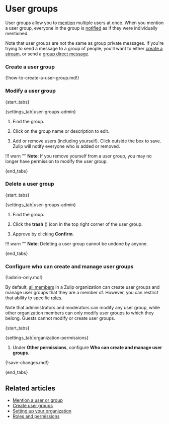 # User groups

User groups allow you to [mention](/help/mention-a-user-or-group) multiple
users at once. When you mention a user group, everyone in the group is
[notified](/help/dm-mention-alert-notifications) as if they were
individually mentioned.

Note that user groups are not the same as group private messages. If you're
trying to send a message to a group of people, you'll want to either
[create a stream](/help/create-a-stream), or send a
[group direct message](/help/direct-messages).

### Create a user group

{!how-to-create-a-user-group.md!}

### Modify a user group

{start_tabs}

{settings_tab|user-groups-admin}

1. Find the group.

1. Click on the group name or description to edit.

1. Add or remove users (including yourself). Click outside the box
   to save.  Zulip will notify everyone who is added or removed.

!!! warn ""
    **Note**: If you remove yourself from a user group, you
    may no longer have permission to modify the user group.

{end_tabs}

### Delete a user group

{start_tabs}

{settings_tab|user-groups-admin}

1. Find the group.

1. Click the **trash** (<i class="fa fa-trash-o"></i>) icon in the top
   right corner of the user group.

1. Approve by clicking **Confirm**.

!!! warn ""
    **Note**: Deleting a user group cannot be undone by anyone.

{end_tabs}

### Configure who can create and manage user groups

{!admin-only.md!}

By default, [all members](/help/roles-and-permissions) in a Zulip
organization can create user groups and manage user groups that they
are a member of. However, you can restrict that ability to specific
[roles](/help/roles-and-permissions).

Note that administrators and moderators can modify any user group,
while other organization members can only modify user groups to which
they belong. Guests cannot modify or create user groups.

{start_tabs}

{settings_tab|organization-permissions}

1. Under **Other permissions**, configure **Who can create and manage user groups**.

{!save-changes.md!}

{end_tabs}

## Related articles

* [Mention a user or group](/help/mention-a-user-or-group)
* [Create user groups](/help/create-user-groups)
* [Setting up your organization](/help/getting-your-organization-started-with-zulip)
* [Roles and permissions](/help/roles-and-permissions)
